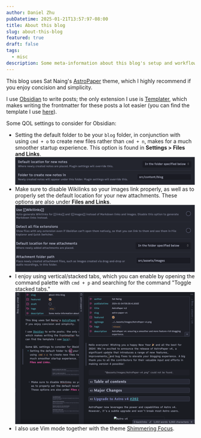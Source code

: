 ```yaml
---
author: Daniel Zhu
pubDatetime: 2025-01-21T13:57:97-08:00
title: About this blog
slug: about-this-blog
featured: true
draft: false
tags:
  - misc
description: Some meta-information about this blog's setup and workflow.
---
```

This blog uses Sat Naing's [AstroPaper](https://github.com/satnaing/astro-paper) theme, which I highly recommend if you enjoy concision and simplicity.

I use [Obsidian](https://obsidian.md/) to write posts; the only extension I use is [Templater](https://github.com/SilentVoid13/Templater), which makes writing the frontmatter for these posts a lot easier (you can find the template I use [here](https://github.com/xyzqm/blog/blob/main/templates/blog.md)).

Some QOL settings to consider for Obsidian:
- Setting the default folder to be your `blog` folder, in conjunction with using `cmd + o` to create new files rather than `cmd + n`, makes for a much smoother startup experience. This option is found in **Settings > Files and Links**.
 ![](../../assets/images/Pasted%20image%2020250121141458.png)
 - Make sure to disable Wikilinks so your images link properly, as well as to properly set the default location for your new attachments. These options are also under **Files and Links**.
  ![](../../assets/images/Pasted%20image%2020250121142146.png)
  - I enjoy using vertical/stacked tabs, which you can enable by opening the command palette with `cmd + p` and searching for the command "Toggle stacked tabs."
  ![](../../assets/images/Pasted%20image%2020250121144827.png)
  - I also use Vim mode together with the theme [Shimmering Focus](https://github.com/chrisgrieser/shimmering-focus).